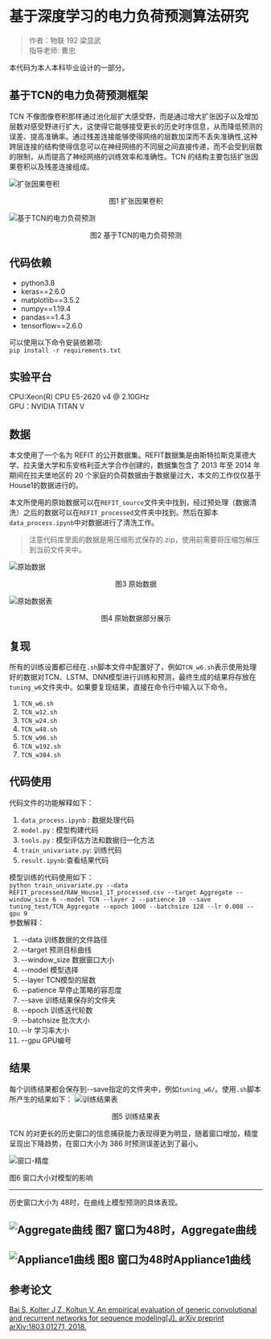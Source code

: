 # 基于深度学习的电力负荷预测算法研究
> 作者：物联 192 梁显武    
> 指导老师: 曹忠

本代码为本人本科毕业设计的一部分。



## 基于TCN的电力负荷预测框架

TCN 不像图像卷积那样通过池化层扩大感受野，而是通过增大扩张因子以及增加层数对感受野进行扩大，这使得它能够接受更长的历史时序信息，从而降低预测的误差、提高准确率。通过残差连接能够使得网络的层数加深而不丢失准确性,这种跨层连接的结构使得信息可以在神经网络的不同层之间直接传递，而不会受到层数的限制，从而提高了神经网络的训练效率和准确性。TCN 的结构主要包括扩张因果卷积以及残差连接组成。

![扩张因果卷积](./image/Dilated_Causal_Conv.png)
<center>图1 扩张因果卷积</center>

![基于TCN的电力负荷预测](./image/TCN.png)
<center>图2 基于TCN的电力负荷预测</center>



## 代码依赖

* python3.8
* keras==2.6.0
* matplotlib==3.5.2
* numpy==1.19.4
* pandas==1.4.3
* tensorflow==2.6.0
  

可以使用以下命令安装依赖项:  
`pip install -r requirements.txt`



## 实验平台

CPU:Xeon(R) CPU E5-2620 v4 @ 2.10GHz  
GPU：NVIDIA TITAN V



## 数据

本文使用了一个名为 REFIT 的公开数据集。REFIT数据集是由斯特拉斯克莱德大学、拉夫堡大学和东安格利亚大学合作创建的，数据集包含了 2013 年至 2014 年期间在拉夫堡地区的 20 个家庭的负荷数据由于数据量过大，本文的工作仅仅基于House1的数据进行的。

本文所使用的原始数据可以在`REFIT_source`文件夹中找到，经过预处理（数据清洗）之后的数据可以在`REFIT_processed`文件夹中找到。然后在脚本`data_process.ipynb`中对数据进行了清洗工作。
> 注意代码库里面的数据是用压缩形式保存的.zip，使用前需要将压缩包解压到当前文件夹中。

![原始数据](./image/SourceData.png)
<center>图3 原始数据</center>

![原始数据表](./image/SourceDataTable.jpg)
<center>图4 原始数据部分展示</center>



## 复现

所有的训练设置都已经在`.sh`脚本文件中配置好了，例如`TCN_w6.sh`表示使用处理好的数据对TCN、LSTM、DNN模型进行训练和预测，最终生成的结果将存放在`tuning_w6`文件夹中。如果要复现结果，直接在命令行中输入以下命令。
1. `TCN_w6.sh`
2. `TCN_w12.sh`
3. `TCN_w24.sh`
4. `TCN_w48.sh`
5. `TCN_w96.sh`
6. `TCN_w192.sh`
7. `TCN_w384.sh`



## 代码使用

代码文件的功能解释如下：
1. `data_process.ipynb` : 数据处理代码
2. `model.py` : 模型构建代码
3. `tools.py` : 模型评估方法和数据归一化方法
4. `train_univariate.py`: 训练代码
5. `result.ipynb`:查看结果代码

模型训练的代码使用如下：  
`python train_univariate.py --data REFIT_processed/RAW_House1_1T_processed.csv --target Aggregate --window_size 6 --model TCN --layer 2 --patience 10 --save tuning_test/TCN_Aggregate --epoch 1000 --batchsize 128 --lr 0.008 --gpu 9
`  
参数解释：

1. --data 训练数据的文件路径
2. --target 预测目标曲线
3. --window_size 数据窗口大小
4. --model 模型选择
5. --layer TCN模型的层数
6. --patience 早停止策略的容忍度
7. --save 训练结果保存的文件夹
8. --epoch 训练迭代轮数
9. --batchsize 批次大小
10. --lr 学习率大小
11. --gpu GPU编号



## 结果

每个训练结果都会保存到--save指定的文件夹中，例如`tuning_w6/`。使用`.sh`脚本所产生的结果如下：
![训练结果表](./image/ResultTable.jpg)

<center>图5 训练结果表</center>



TCN 的对更长的历史窗口的信息捕获能力表现得更为明显，随着窗口增加，精度呈现出下降趋势，在窗口大小为 386 时预测误差达到了最小。

![窗口-精度](./image/line.jpg)

图6 窗口大小对模型的影响

---


历史窗口大小为 48时，在曲线上模型预测的具体表现。

![Aggregate曲线](./image/Cure.jpg)
图7 窗口为48时，Aggregate曲线
---


![Appliance1曲线](./image/Cure2.jpg)
图8 窗口为48时Appliance1曲线
---

## 参考论文
[Bai S, Kolter J Z, Koltun V. An empirical evaluation of generic convolutional and recurrent networks for sequence modeling[J]. arXiv preprint arXiv:1803.01271, 2018.](https://arxiv.org/abs/1803.01271)